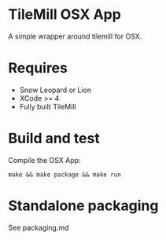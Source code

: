 # TileMill OSX App

A simple wrapper around tilemill for OSX.


# Requires

 * Snow Leopard or Lion
 * XCode >= 4
 * Fully built TileMill


# Build and test

Compile the OSX App:

    make && make package && make run


# Standalone packaging

  See packaging.md
